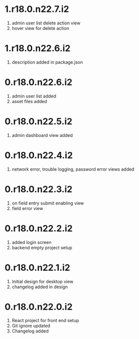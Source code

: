 # 1.r18.0.n22.7.i2

1. admin user list delete action view 
2. hover view for delete action

# 1.r18.0.n22.6.i2

1. description added in package.json

# 0.r18.0.n22.6.i2

1. admin user list added
2. asset files added

# 0.r18.0.n22.5.i2

1. admin dashboard view added

# 0.r18.0.n22.4.i2

1. network error, trouble logging, password error views added

# 0.r18.0.n22.3.i2

1. on field entry submit enabling view
2. field error view

# 0.r18.0.n22.2.i2

1. added login screen
2. backend empty project setup

# 0.r18.0.n22.1.i2

1. Initial design for desktop view
2. changelog added in design

# 0.r18.0.n22.0.i2

1. React project for front end setup
2. Git ignore updated
3. Changelog added